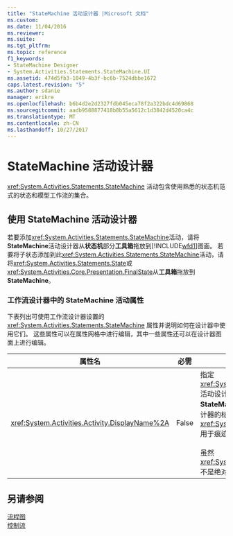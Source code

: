 ```yaml
---
title: "StateMachine 活动设计器 |Microsoft 文档"
ms.custom: 
ms.date: 11/04/2016
ms.reviewer: 
ms.suite: 
ms.tgt_pltfrm: 
ms.topic: reference
f1_keywords:
- StateMachine Designer
- System.Activities.Statements.StateMachine.UI
ms.assetid: 474d5fb3-1049-4b3f-bc6b-7524dbbe1672
caps.latest.revision: "5"
ms.author: sdanie
manager: erikre
ms.openlocfilehash: b6b4d2e2d2327fdb045eca78f2a322bdc4d69868
ms.sourcegitcommit: aadb9588877418b8b55a5612c1d3842d4520ca4c
ms.translationtype: MT
ms.contentlocale: zh-CN
ms.lasthandoff: 10/27/2017
---
```

# <a name="statemachine-activity-designer"></a>StateMachine 活动设计器
<xref:System.Activities.Statements.StateMachine> 活动包含使用熟悉的状态机范式的状态和模型工作流的集合。  
  
## <a name="using-the-statemachine-activity-designer"></a>使用 StateMachine 活动设计器  
 若要添加<xref:System.Activities.Statements.StateMachine>活动，请将**StateMachine**活动设计器从**状态机**部分**工具箱**拖放到[!INCLUDE[wfd1](../workflow-designer/includes/wfd1_md.md)]图面。 若要将子状态添加到此<xref:System.Activities.Statements.StateMachine>活动，请将<xref:System.Activities.Statements.State>或<xref:System.Activities.Core.Presentation.FinalState>从**工具箱**拖放到**StateMachine**。  
  
### <a name="statemachine-activity-properties-in-the-workflow-designer"></a>工作流设计器中的 StateMachine 活动属性  
 下表列出可使用工作流设计器设置的 <xref:System.Activities.Statements.StateMachine> 属性并说明如何在设计器中使用它们。 这些属性可以在属性网格中进行编辑，其中一些属性还可以在设计器图面上进行编辑。  
  
|属性名|必需|用法|  
|-------------------|--------------|-----------|  
|<xref:System.Activities.Activity.DisplayName%2A>|False|指定 <xref:System.Activities.Statements.StateMachine> 活动设计器在标头中的友好名称。 默认值是**StateMachine**。 可以在属性网格或直接在活动设计器的标头中编辑该值。 <xref:System.Activities.Activity.DisplayName%2A> 用于痕迹导航，后者显示在工作流设计器顶部。<br /><br /> 虽然 <xref:System.Activities.Activity.DisplayName%2A> 不是绝对必需的，但最好使用该属性。|  
  
## <a name="see-also"></a>另请参阅  
 [流程图](../workflow-designer/flowchart-activity-designer.md)   
 [控制流](../workflow-designer/control-flow-activity-designers.md)